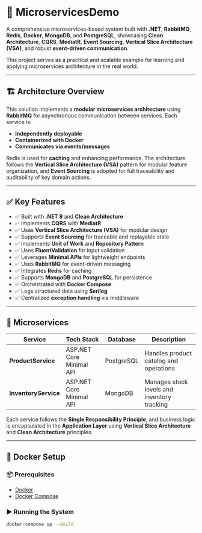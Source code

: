 # 🧩 MicroservicesDemo

A comprehensive microservices-based system built with **.NET**, **RabbitMQ**, **Redis**, **Docker**, **MongoDB**, and **PostgreSQL**, showcasing **Clean Architecture**, **CQRS**, **MediatR**, **Event Sourcing**, **Vertical Slice Architecture (VSA)**, and robust **event-driven communication**.

This project serves as a practical and scalable example for learning and applying microservices architecture in the real world.

---

## 🏗️ Architecture Overview

This solution implements a **modular microservices architecture** using **RabbitMQ** for asynchronous communication between services. Each service is:

- **Independently deployable**
- **Containerized with Docker**
- **Communicates via events/messages**

Redis is used for **caching** and enhancing performance. The architecture follows the **Vertical Slice Architecture (VSA)** pattern for modular feature organization, and **Event Sourcing** is adopted for full traceability and auditability of key domain actions.

---

## ✅ Key Features

- ✅ Built with **.NET 9** and **Clean Architecture**
- ✅ Implements **CQRS** with **MediatR**
- ✅ Uses **Vertical Slice Architecture (VSA)** for modular design
- ✅ Supports **Event Sourcing** for traceable and replayable state
- ✅ Implements **Unit of Work** and **Repository Pattern**
- ✅ Uses **FluentValidation** for input validation
- ✅ Leverages **Minimal APIs** for lightweight endpoints
- ✅ Uses **RabbitMQ** for event-driven messaging
- ✅ Integrates **Redis** for caching
- ✅ Supports **MongoDB** and **PostgreSQL** for persistence
- ✅ Orchestrated with **Docker Compose**
- ✅ Logs structured data using **Serilog**
- ✅ Centralized **exception handling** via middleware

---

## 🧩 Microservices

| Service              | Tech Stack               | Database     | Description                                  |
|----------------------|--------------------------|--------------|----------------------------------------------|
| **ProductService**   | ASP.NET Core Minimal API | PostgreSQL   | Handles product catalog and operations       |
| **InventoryService** | ASP.NET Core Minimal API | MongoDB      | Manages stock levels and inventory tracking  |

Each service follows the **Single Responsibility Principle**, and business logic is encapsulated in the **Application Layer** using **Vertical Slice Architecture** and **Clean Architecture** principles.

---

## 🐳 Docker Setup

### 📦 Prerequisites

- [Docker](https://www.docker.com/)
- [Docker Compose](https://docs.docker.com/compose/)

### ▶️ Running the System

```bash
docker-compose up --build
